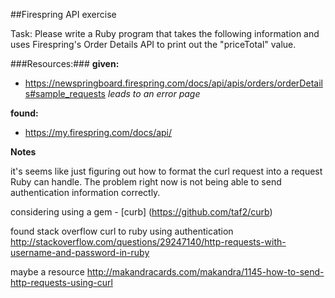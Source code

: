 ##Firespring API exercise

Task: Please write a Ruby program that takes the following information and uses Firespring's Order Details API to print out the "priceTotal" value.

###Resources:###
**given:**  
- https://newspringboard.firespring.com/docs/api/apis/orders/orderDetails#sample_requests _leads to an error page_



**found:**
- https://my.firespring.com/docs/api/


**Notes**

it's seems like just figuring out how to format the curl request into a request Ruby can handle. The problem right now is not being able to send authentication information correctly.

considering using a gem - [curb] (https://github.com/taf2/curb)

found stack overflow curl to ruby using authentication http://stackoverflow.com/questions/29247140/http-requests-with-username-and-password-in-ruby

maybe a resource
http://makandracards.com/makandra/1145-how-to-send-http-requests-using-curl